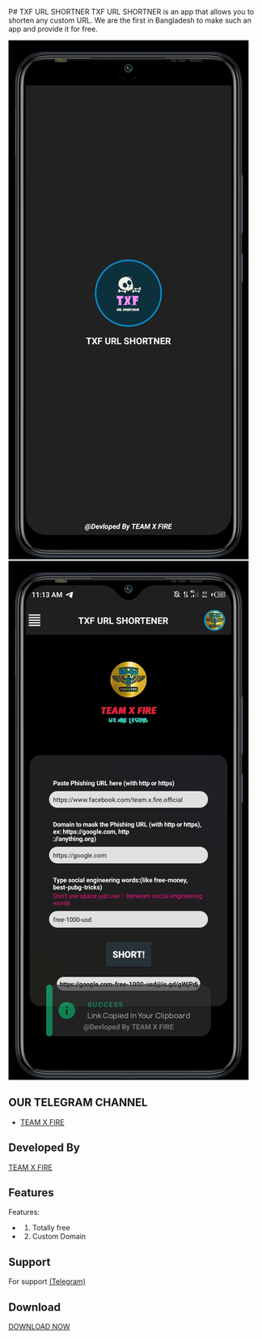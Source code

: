 P# TXF URL SHORTNER
  TXF URL SHORTNER is an app that allows you to shorten any custom URL. We are the first in Bangladesh to make such an app and provide it for free.
   
 ![Logo](Screenshot_20221126-111728.jpg) 
 ![Logo](Screenshot_20221126-111358.jpg)
  
  
  
 ## OUR TELEGRAM CHANNEL
  
 - [TEAM X FIRE](https://t.me/TXF2022) 
  
  
 ## Developed By
  
  
 <a href="https://www.facebook.com/team.x.fire.official">TEAM X FIRE</a> 
  
  
 ## Features 
  
  
  
 Features:  
 - 1) Totally free
 - 2) Custom Domain
  
  
  
  
 ## Support 
  
 For support <a href="https://t.me/CyberExpertMamun">(Telegram)</a>
  
  
 ## Download  
 <a href="https://github.com/teamxfire/TXF-URL-SHORTNER/raw/main/TXF%20URL%20SHORTNER.apk">DOWNLOAD NOW</a> 
 

